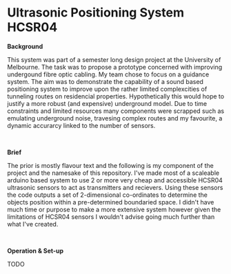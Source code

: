 # Ultrasonic Positioning System HCSR04
**Background**

This system was part of a semester long design project at the University of Melbourne. The task was to propose a prototype concerned with improving undergound fibre optic cabling. My team chose to focus on a guidance system. The aim was to demonstrate the capability of a sound based positioning system to improve upon the rather limited complexcities of tunneling routes on residencial properties. Hypothetically this would hope to justify a more robust (and expensive) underground model. Due to time constraints and limited resources many components were scrapped such as emulating underground noise, travesing complex routes and my favourite, a dynamic accurarcy linked to the number of sensors.

&nbsp;

**Brief**

The prior is mostly flavour text and the following is my component of the project and the namesake of this repository. I've made most of a scaleable arduino based system to use 2 or more very cheap and accessible HCSR04 ultrasonic sensors to act as transmitters and recievers. Using these sensors the code outputs a set of 2-dimensional co-ordinates to determine the objects position within a pre-determined boundaried space. I didn't have much time or purpose to make a more extensive system however given the limitations of HCSR04 sensors I wouldn't advise going much further than what I've created.

&nbsp;

**Operation & Set-up**

TODO
